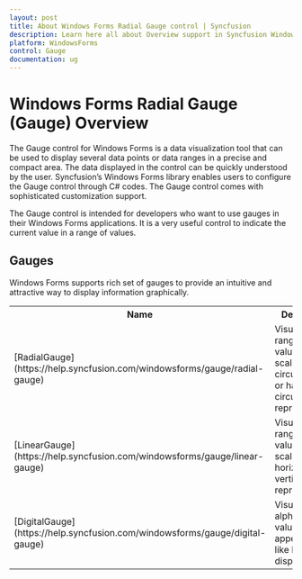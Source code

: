 ```yaml
---
layout: post
title: About Windows Forms Radial Gauge control | Syncfusion
description: Learn here all about Overview support in Syncfusion Windows Forms Radial Gauge control, its elements and more details.
platform: WindowsForms
control: Gauge
documentation: ug
---
```


# Windows Forms Radial Gauge (Gauge) Overview

The Gauge control for Windows Forms is a data visualization tool that can be used to display several data points or data ranges in a precise and compact area. The data displayed in the control can be quickly understood by the user. Syncfusion’s Windows Forms library enables users to configure the Gauge control through C# codes. The Gauge control comes with sophisticated customization support.

The Gauge control is intended for developers who want to use gauges in their Windows Forms applications. It is a very useful control to indicate the current value in a range of values.

## Gauges 

Windows Forms supports rich set of gauges to provide an intuitive and attractive way to display information graphically. 

<table>
<tr>
<th>
Name</th><th>
Description</th></tr>
<tr>
<td>
[RadialGauge](https://help.syncfusion.com/windowsforms/gauge/radial-gauge)</td><td>
Visualize a range of values in radial scale with circular, helical or half-circular representation.</td></tr>
<tr>
<td>
[LinearGauge](https://help.syncfusion.com/windowsforms/gauge/linear-gauge)</td><td>
Visualize a range of values in linear scale with horizontal or vertical representation.</td></tr>
<tr>
<td>
[DigitalGauge](https://help.syncfusion.com/windowsforms/gauge/digital-gauge)</td><td>
Visualize alphanumeric values in appearance like LED digital display.</td></tr>
</table>
